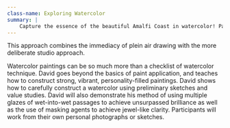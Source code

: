 ```yaml
---
class-name: Exploring Watercolor
summary: |
    Capture the essence of the beautiful Amalfi Coast in watercolor! Participants in this painting course will be encouraged to create plein air drawings, sketches and studies using the local scenery as inspiration, then return to the studio to further develop their reference material into completed paintings.
---
```

This approach combines the immediacy of plein air drawing with the more deliberate studio approach.

Watercolor paintings can be so much more than a checklist of watercolor technique. David goes beyond the basics of paint application, and teaches how to construct strong, vibrant, personality-filled paintings. David shows how to carefully construct a watercolor using preliminary sketches and value studies. David will also demonstrate his method of using multiple glazes of wet-into-wet passages to achieve unsurpassed brilliance as well as the use of masking agents to achieve jewel-like clarity. Participants will work from their own personal photographs or sketches.
